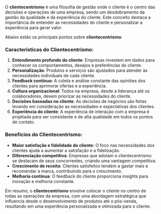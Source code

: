 O **clientecentrismo** é uma filosofia de gestão onde o cliente é o centro das decisões e operações de uma empresa, sendo um desdobramento da gestão da qualidade e da experiência do cliente. Este conceito destaca a importância de entender as necessidades do cliente e personalizar a experiência para gerar valor.

Abaixo estão os principais pontos sobre **clientecentrismo**:

### Características do Clientecentrismo:
1. **Entendimento profundo do cliente**: Empresas investem em dados para conhecer os comportamentos, desejos e preferências do cliente.
2. **Personalização**: Produtos e serviços são ajustados para atender às necessidades individuais de cada cliente.
3. **Feedback contínuo**: A coleta e análise constante das opiniões dos clientes para aprimorar ofertas e a experiência.
4. **Cultura organizacional**: Todos na empresa, desde a liderança até os colaboradores, devem priorizar as necessidades do cliente.
5. **Decisões baseadas no cliente**: As decisões de negócios são feitas levando em consideração as necessidades e expectativas dos clientes.
6. **Experiência do cliente**: A experiência de interação com a empresa é projetada para ser consistente e de alta qualidade em todos os pontos de contato.

### Benefícios do Clientecentrismo:
- **Maior satisfação e fidelidade do cliente**: O foco nas necessidades dos clientes ajuda a aumentar a satisfação e a fidelização.
- **Diferenciação competitiva**: Empresas que adotam o clientecentrismo se destacam de seus concorrentes, criando uma vantagem competitiva.
- **Crescimento de receita**: Clientes satisfeitos tendem a gastar mais e recomendar a marca, contribuindo para o crescimento.
- **Melhoria contínua**: O feedback do cliente proporciona insights para inovação e melhoria constante.

Em resumo, o **clientecentrismo** envolve colocar o cliente no centro de todas as operações da empresa, com uma abordagem estratégica que influencia desde o desenvolvimento de produtos até o pós-venda, resultando em uma experiência personalizada e otimizada para o cliente.